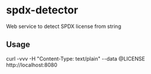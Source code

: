 # spdx-detector
Web service to detect SPDX license from string


## Usage

curl -vvv -H "Content-Type: text/plain" --data @LICENSE http://localhost:8080